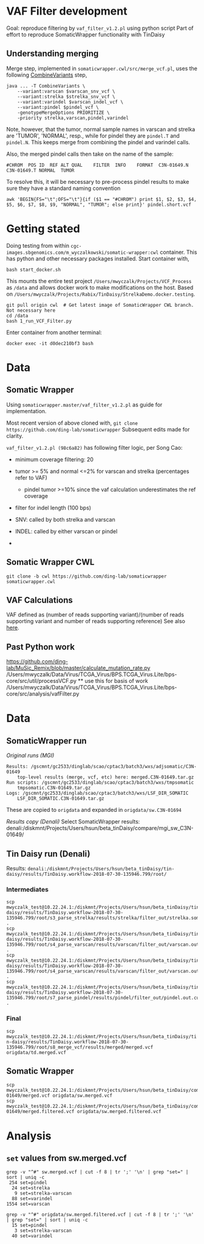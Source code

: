 # VAF Filter development

Goal: reproduce filtering by `vaf_filter_v1.2.pl` using python script
Part of effort to reproduce SomaticWrapper functionality with TinDaisy

## Understanding merging

Merge step, implemented in `somaticwrapper.cwl/src/merge_vcf.pl`, uses the following [CombineVariants] step,
```
java ... -T CombineVariants \
    --variant:varscan $varscan_snv_vcf \
    --variant:strelka $strelka_snv_vcf \
    --variant:varindel $varscan_indel_vcf \
    --variant:pindel $pindel_vcf \
    -genotypeMergeOptions PRIORITIZE \
    -priority strelka,varscan,pindel,varindel
```

Note, however, that the tumor, normal sample names in varscan and strelka are 'TUMOR', 'NORMAL', resp., while
for pindel they are `pindel.T` and `pindel.N`.  This keeps merge from combining the pindel and varindel calls.

Also, the merged pindel calls then take on the name of the sample:
```
#CHROM  POS ID  REF ALT QUAL    FILTER  INFO    FORMAT  C3N-01649.N C3N-01649.T NORMAL  TUMOR
```

To resolve this, it will be necessary to pre-process pindel results to make sure they have a standard naming convention
```
awk 'BEGIN{FS="\t";OFS="\t"}{if ($1 == "#CHROM") print $1, $2, $3, $4, $5, $6, $7, $8, $9, "NORMAL", "TUMOR"; else print}' pindel.short.vcf
```

[CombineVariants]: https://software.broadinstitute.org/gatk/documentation/tooldocs/3.8-0/org_broadinstitute_gatk_tools_walkers_variantutils_CombineVariants.php#



# Getting stated

Doing testing from within `cgc-images.sbgenomics.com/m_wyczalkowski/somatic-wrapper:cwl` container.  This has python
and other necessary packages installed.  Start container with,
```
bash start_docker.sh
```
This mounts the entire test project `/Users/mwyczalk/Projects/VCF_Process` as `/data` and allows docker work to make modifications
on the host.  Based on `/Users/mwyczalk/Projects/Rabix/TinDaisy/StrelkaDemo.docker.testing`.

```
git pull origin cwl  # Get latest image of SomaticWrapper CWL branch. Not necessary here 
cd /data
bash 1_run_VCF_Filter.py
```

Enter container from another terminal:
```
docker exec -it d0dec210bf3 bash
```

# Data

## Somatic Wrapper

Using `somaticwrapper.master/vaf_filter_v1.2.pl` as guide for implementation.

Most recent version of above cloned with,
`git clone https://github.com/ding-lab/somaticwrapper`
Subsequent edits made for clarity.

`vaf_filter_v1.2.pl (98c6a82)` has following filter logic, per Song Cao:

* minimum coverage filtering: 20
* tumor >= 5% and normal <=2% for varscan and strelka (percentages refer to VAF)
  * pindel tumor >=10% since the vaf calculation underestimates the ref coverage 
* filter for indel length (100 bps)  
* SNV: called by both strelka and varscan 
* INDEL: called by either varscan or pindel 

* 

## Somatic Wrapper CWL
```
git clone -b cwl https://github.com/ding-lab/somaticwrapper somaticwrapper.cwl
```

## VAF Calculations

VAF defined as (number of reads supporting variant)/(number of reads supporting variant and number of reads supporting reference) 
See also [here](https://www.biostars.org/p/226897/).




## Past Python work

https://github.com/ding-lab/MuSic_Remix/blob/master/calculate_mutation_rate.py
/Users/mwyczalk/Data/Virus/TCGA_Virus/BPS.TCGA_Virus.Lite/bps-core/src/util/processVCF.py  ** use this for basis of work
/Users/mwyczalk/Data/Virus/TCGA_Virus/BPS.TCGA_Virus.Lite/bps-core/src/analysis/vafFilter.py

# Data

## SomaticWrapper run

*Original runs (MGI)*
```
Results: /gscmnt/gc2533/dinglab/scao/cptac3/batch3/wxs/adjsomatic/C3N-01649
    top-level results (merge, vcf, etc) here: merged.C3N-01649.tar.gz
Run scripts: /gscmnt/gc2533/dinglab/scao/cptac3/batch3/wxs/tmpsomatic
    tmpsomatic.C3N-01649.tar.gz
Logs: /gscmnt/gc2533/dinglab/scao/cptac3/batch3/wxs/LSF_DIR_SOMATIC
    LSF_DIR_SOMATIC.C3N-01649.tar.gz
```

These are copied to `origdata` and expanded in `origdata/sw.C3N-01694`

*Results copy (Denali)*
Select SomaticWrapper results: denali:/diskmnt/Projects/Users/hsun/beta_tinDaisy/compare/mgi_sw_C3N-01649/

## Tin Daisy run (Denali)

Results: `denali:/diskmnt/Projects/Users/hsun/beta_tinDaisy/tin-daisy/results/TinDaisy.workflow-2018-07-30-135946.799/root/`


### Intermediates
```
scp mwyczalk_test@10.22.24.1:/diskmnt/Projects/Users/hsun/beta_tinDaisy/tin-daisy/results/TinDaisy.workflow-2018-07-30-135946.799/root/s3_parse_strelka/results/strelka/filter_out/strelka.somatic.snv.all.dbsnp_pass.vcf .
scp mwyczalk_test@10.22.24.1:/diskmnt/Projects/Users/hsun/beta_tinDaisy/tin-daisy/results/TinDaisy.workflow-2018-07-30-135946.799/root/s4_parse_varscan/results/varscan/filter_out/varscan.out.som_snv.Somatic.hc.somfilter_pass.dbsnp_pass.vcf .
scp mwyczalk_test@10.22.24.1:/diskmnt/Projects/Users/hsun/beta_tinDaisy/tin-daisy/results/TinDaisy.workflow-2018-07-30-135946.799/root/s4_parse_varscan/results/varscan/filter_out/varscan.out.som_indel.Somatic.hc.dbsnp_pass.vcf .
scp mwyczalk_test@10.22.24.1:/diskmnt/Projects/Users/hsun/beta_tinDaisy/tin-daisy/results/TinDaisy.workflow-2018-07-30-135946.799/root/s7_parse_pindel/results/pindel/filter_out/pindel.out.current_final.dbsnp_pass.vcf .
```

### Final
`scp mwyczalk_test@10.22.24.1:/diskmnt/Projects/Users/hsun/beta_tinDaisy/tin-daisy/results/TinDaisy.workflow-2018-07-30-135946.799/root/s8_merge_vcf/results/merged/merged.vcf origdata/td.merged.vcf`

## Somatic Wrapper
```
scp mwyczalk_test@10.22.24.1:/diskmnt/Projects/Users/hsun/beta_tinDaisy/compare/mgi_sw_C3N-01649/merged.vcf origdata/sw.merged.vcf
scp mwyczalk_test@10.22.24.1:/diskmnt/Projects/Users/hsun/beta_tinDaisy/compare/mgi_sw_C3N-01649/merged.filtered.vcf origdata/sw.merged.filtered.vcf
```


# Analysis

## `set` values from sw.merged.vcf
```
grep -v "^#" sw.merged.vcf | cut -f 8 | tr ';' '\n' | grep "set=" | sort | uniq -c
 254 set=pindel
  24 set=strelka
   9 set=strelka-varscan
  88 set=varindel
1554 set=varscan
```

```
grep -v "^#" origdata/sw.merged.filtered.vcf | cut -f 8 | tr ';' '\n' | grep "set=" | sort | uniq -c
  15 set=pindel
   3 set=strelka-varscan
  40 set=varindel
```

